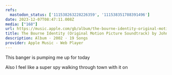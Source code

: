```yaml
---
refs:
  mastodon_status: ['111538263228226359', '111538351788391496']
date: 2023-12-07T08:47:11.008Z
media: ["168"]
url: https://music.apple.com/gb/album/the-bourne-identity-original-motion-picture-soundtrack/1440663444
title: The Bourne Identity (Original Motion Picture Soundtrack) by John Powell
description: Album · 2002 · 19 Songs
provider: Apple Music - Web Player
---
```


<p>This banger is pumping me up for today </p>

<p>Also I feel like a super spy walking through town with it on</p>

